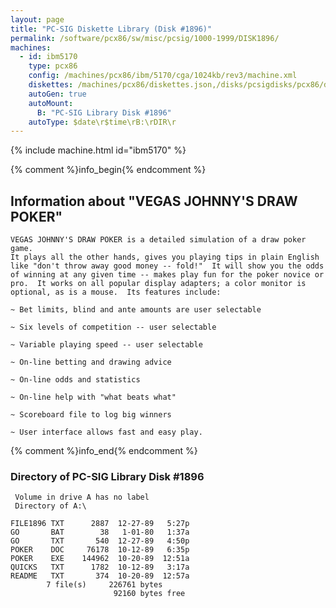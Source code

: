 ```yaml
---
layout: page
title: "PC-SIG Diskette Library (Disk #1896)"
permalink: /software/pcx86/sw/misc/pcsig/1000-1999/DISK1896/
machines:
  - id: ibm5170
    type: pcx86
    config: /machines/pcx86/ibm/5170/cga/1024kb/rev3/machine.xml
    diskettes: /machines/pcx86/diskettes.json,/disks/pcsigdisks/pcx86/diskettes.json
    autoGen: true
    autoMount:
      B: "PC-SIG Library Disk #1896"
    autoType: $date\r$time\rB:\rDIR\r
---
```


{% include machine.html id="ibm5170" %}

{% comment %}info_begin{% endcomment %}

## Information about "VEGAS JOHNNY'S DRAW POKER"

    VEGAS JOHNNY'S DRAW POKER is a detailed simulation of a draw poker game.
    It plays all the other hands, gives you playing tips in plain English
    like "don't throw away good money -- fold!"  It will show you the odds
    of winning at any given time -- makes play fun for the poker novice or
    pro.  It works on all popular display adapters; a color monitor is
    optional, as is a mouse.  Its features include:
    
    ~ Bet limits, blind and ante amounts are user selectable
    
    ~ Six levels of competition -- user selectable
    
    ~ Variable playing speed -- user selectable
    
    ~ On-line betting and drawing advice
    
    ~ On-line odds and statistics
    
    ~ On-line help with "what beats what"
    
    ~ Scoreboard file to log big winners
    
    ~ User interface allows fast and easy play.
{% comment %}info_end{% endcomment %}


### Directory of PC-SIG Library Disk #1896

     Volume in drive A has no label
     Directory of A:\

    FILE1896 TXT      2887  12-27-89   5:27p
    GO       BAT        38   1-01-80   1:37a
    GO       TXT       540  12-27-89   4:50p
    POKER    DOC     76178  10-12-89   6:35p
    POKER    EXE    144962  10-20-89  12:51a
    QUICKS   TXT      1782  10-12-89   3:17a
    README   TXT       374  10-20-89  12:57a
            7 file(s)     226761 bytes
                           92160 bytes free
